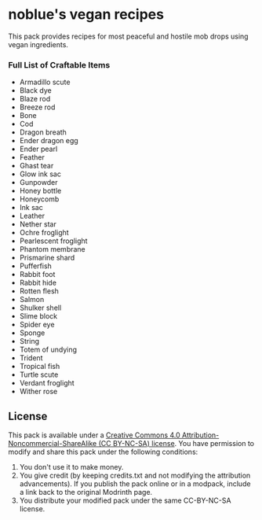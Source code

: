 # noblue's vegan recipes

This pack provides recipes for most peaceful and hostile mob drops using vegan ingredients. 

### Full List of Craftable Items
- Armadillo scute
- Black dye
- Blaze rod
- Breeze rod
- Bone
- Cod
- Dragon breath
- Ender dragon egg
- Ender pearl
- Feather
- Ghast tear
- Glow ink sac
- Gunpowder
- Honey bottle
- Honeycomb
- Ink sac
- Leather
- Nether star
- Ochre froglight
- Pearlescent froglight
- Phantom membrane
- Prismarine shard
- Pufferfish
- Rabbit foot
- Rabbit hide
- Rotten flesh
- Salmon
- Shulker shell
- Slime block
- Spider eye
- Sponge
- String
- Totem of undying
- Trident
- Tropical fish
- Turtle scute
- Verdant froglight
- Wither rose


## License

This pack is available under a [Creative Commons 4.0 Attribution-Noncommercial-ShareAlike (CC BY-NC-SA) license](https://creativecommons.org/licenses/by-nc-sa/4.0/). You have permission to modify and share this pack under the following conditions:

1. You don't use it to make money.
2. You give credit (by keeping credits.txt and not modifying the attribution advancements). If you publish the pack online or in a modpack, include a link back to the original Modrinth page.
3. You distribute your modified pack under the same CC-BY-NC-SA license.










